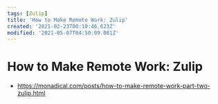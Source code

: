 ```yaml
---
tags: [Zulip]
title: 'How to Make Remote Work: Zulip'
created: '2021-02-23T00:10:46.623Z'
modified: '2021-05-07T04:50:09.081Z'
---
```


# How to Make Remote Work: Zulip


* https://monadical.com/posts/how-to-make-remote-work-part-two-zulip.html
